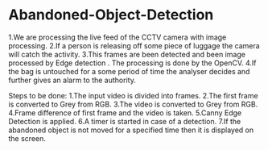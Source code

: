 # Abandoned-Object-Detection

1.We are processing the live feed of the CCTV camera with image processing.
2.If a person is releasing off some piece of luggage the camera will catch the activity.
3.This frames are been detected and been image processed by Edge detection . The processing is done by the OpenCV.
4.If the bag is untouched for a some period of time the analyser decides and further gives an alarm to the authority.

Steps to be done:
1.The input video is divided into frames.
2.The first frame is converted to Grey from RGB.
3.The video is converted to Grey from RGB.
4.Frame difference of first frame and the video is taken.
5.Canny Edge Detection is applied.
6.A timer is started in case of a detection.
7.If the abandoned object is not moved for a specified time then it is displayed on the screen.


